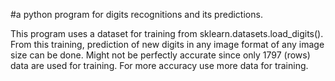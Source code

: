 #a python program for digits recognitions and its predictions.

This program uses a dataset for training from sklearn.datasets.load_digits(). From this training, prediction of new digits in any image format of any image size can be done. Might not be perfectly accurate since only 1797 (rows) data are used for training. For more accuracy use more data for training.
